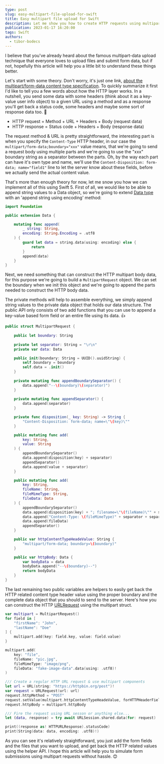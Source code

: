 ```yaml
---
type: post
slug: easy-multipart-file-upload-for-swift
title: Easy multipart file upload for Swift
description: Let me show you how to create HTTP requests using multipart (form data) body without a third party library. Simple solution.
publication: 2023-01-17 16:20:00
tags: Swift
authors:
  - tibor-bodecs
---
```


I believe that you've already heard about the famous multipart-data upload technique that everyone loves to upload files and submit form data, but if not, hopefully this article will help you a little bit to understand these things better.

Let's start with some theory. Don't worry, it's just one link, [about the multipart/form-data content type specification](https://developer.mozilla.org/en-US/docs/Web/HTTP/Methods/POST). To quickly summarize it first I'd like to tell you a few words about how the HTTP layer works. In a nutshell, you send some data with some headers (think about it as a key-value user info object) to a given URL using a method and as a response you'll get back a status code, some headers and maybe some sort of response data too. 🥜

- HTTP request = Method + URL + Headers + Body (request data)
- HTTP response = Status code + Headers + Body (response data)

The request method & URL is pretty straightforward, the interesting part is when you specify the `Content-Type` HTTP header, in our case the `multipart/form-data;boundary="xxx"` value means, that we're going to send a request body using multiple parts and we're going to use the "xxx" boundary string as a separator between the parts. Oh, by the way each part can have it's own type and name, we'll use the `Content-Disposition: form-data; name="field1"` line to let the server know about these fields, before we actually send the actual content value.

That's more than enough theory for now, let me snow you how we can implement all of this using Swift 5. First of all, we would like to be able to append string values to a Data object, so we're going to extend [Data type](https://developer.apple.com/documentation/foundation/data) with an 'append string using encoding' method:

```swift
import Foundation

public extension Data {

    mutating func append(
        _ string: String,
        encoding: String.Encoding = .utf8
    ) {
        guard let data = string.data(using: encoding) else {
            return
        }
        append(data)
    }
}
```

Next, we need something that can construct the HTTP multipart body data, for this purpose we're going to build a `MultipartRequest` object. We can set the boundary when we init this object and we're going to append the parts needed to construct the HTTP body data.

The private methods will help to assemble everything, we simply append string values to the private data object that holds our data structure. The public API only consists of two add functions that you can use to append a key-value based form field or an entire file using its data. 👍

```swift
public struct MultipartRequest {
    
    public let boundary: String
    
    private let separator: String = "\r\n"
    private var data: Data

    public init(boundary: String = UUID().uuidString) {
        self.boundary = boundary
        self.data = .init()
    }
    
    private mutating func appendBoundarySeparator() {
        data.append("--\(boundary)\(separator)")
    }
    
    private mutating func appendSeparator() {
        data.append(separator)
    }

    private func disposition(_ key: String) -> String {
        "Content-Disposition: form-data; name=\"\(key)\""
    }

    public mutating func add(
        key: String,
        value: String
    ) {
        appendBoundarySeparator()
        data.append(disposition(key) + separator)
        appendSeparator()
        data.append(value + separator)
    }

    public mutating func add(
        key: String,
        fileName: String,
        fileMimeType: String,
        fileData: Data
    ) {
        appendBoundarySeparator()
        data.append(disposition(key) + "; filename=\"\(fileName)\"" + separator)
        data.append("Content-Type: \(fileMimeType)" + separator + separator)
        data.append(fileData)
        appendSeparator()
    }

    public var httpContentTypeHeadeValue: String {
        "multipart/form-data; boundary=\(boundary)"
    }

    public var httpBody: Data {
        var bodyData = data
        bodyData.append("--\(boundary)--")
        return bodyData
    }
}
```

The last remaining two public variables are helpers to easily get back the HTTP related content type header value using the proper boundary and the complete data object that you should to send to the server. Here's how you can construct the HTTP [URLRequest](https://developer.apple.com/documentation/foundation/urlrequest) using the multipart struct.

```swift
var multipart = MultipartRequest()
for field in [
    "firstName": "John",
    "lastName": "Doe"
] {
    multipart.add(key: field.key, value: field.value)
}

multipart.add(
    key: "file",
    fileName: "pic.jpg",
    fileMimeType: "image/png",
    fileData: "fake-image-data".data(using: .utf8)!
)

/// Create a regular HTTP URL request & use multipart components
let url = URL(string: "https://httpbin.org/post")!
var request = URLRequest(url: url)
request.httpMethod = "POST"
request.setValue(multipart.httpContentTypeHeadeValue, forHTTPHeaderField: "Content-Type")
request.httpBody = multipart.httpBody

/// Fire the request using URL sesson or anything else...
let (data, response) = try await URLSession.shared.data(for: request)

print((response as! HTTPURLResponse).statusCode)
print(String(data: data, encoding: .utf8)!)
```

As you can see it's relatively straightforward, you just add the form fields and the files that you want to upload, and get back the HTTP related values using the helper API. I hope this article will help you to simulate form submissions using multipart requests without hassle. 😊
